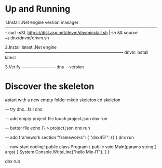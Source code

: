 Up and Running
===============

1.Install .Net engine version manager
————————————————————————————————————-
curl -sSL https://dist.asp.net/dnvm/dnvminstall.sh | sh && source ~/.dnx/dnvm/dnvm.sh

2.Install latest .Net engine
————————————————————————————
dnvm install latest

3.Verify
————————
dnu --version


Discover the skeleton
=====================

#start with a new empty folder
mkdir skeleton
cd skeleton

-- try dnx...fail
dnx 

-- add empty project file
touch project.json
dnx run

-- better file
echo {} > project.json
dnx run

-- add framework section
"frameworks": {
    "dnx451": {}
  }
dnx run

-- now start coding!
public class Program
{
    public void Main(params string[] args)
    {
        System.Console.WriteLine("hello Mix-IT");
    }
}

dnx run





